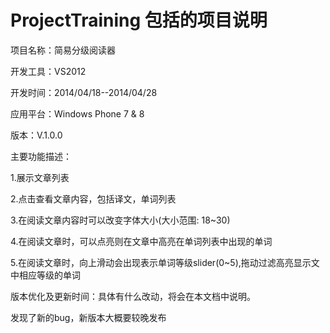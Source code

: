 ProjectTraining 包括的项目说明
================================
项目名称：简易分级阅读器

开发工具：VS2012

开发时间：2014/04/18--2014/04/28

应用平台：Windows Phone 7 & 8

版本：V.1.0.0

主要功能描述：

1.展示文章列表

2.点击查看文章内容，包括译文，单词列表

3.在阅读文章内容时可以改变字体大小(大小范围: 18~30)

4.在阅读文章时，可以点亮则在文章中高亮在单词列表中出现的单词

5.在阅读文章时，向上滑动会出现表示单词等级slider(0~5),拖动过滤高亮显示文中相应等级的单词



版本优化及更新时间：具体有什么改动，将会在本文档中说明。

发现了新的bug，新版本大概要较晚发布

